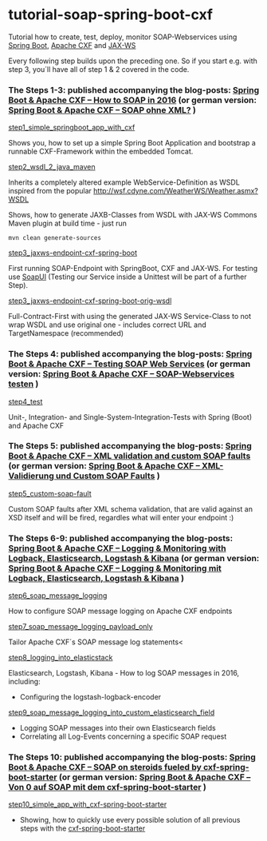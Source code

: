 # tutorial-soap-spring-boot-cxf
Tutorial how to create, test, deploy, monitor SOAP-Webservices using [Spring Boot](http://projects.spring.io/spring-boot/), [Apache CXF](https://cxf.apache.org/) and [JAX-WS](https://de.wikipedia.org/wiki/Java_API_for_XML_Web_Services)

Every following step builds upon the preceding one. So if you start e.g. with step 3, you´ll have all of step 1 & 2 covered in the code.

### The Steps 1-3: published accompanying the blog-posts: [Spring Boot & Apache CXF – How to SOAP in 2016](https://blog.codecentric.de/en/2016/02/spring-boot-apache-cxf/) (or german version: [Spring Boot & Apache CXF – SOAP ohne XML?](https://blog.codecentric.de/2016/02/spring-boot-apache-cxf/) )

[step1_simple_springboot_app_with_cxf](https://github.com/jonashackt/tutorial-soap-spring-boot-cxf/tree/master/step1_simple_springboot_app_with_cxf)

Shows you, how to set up a simple Spring Boot Application and bootstrap a runnable CXF-Framework within the embedded Tomcat.

[step2_wsdl_2_java_maven](https://github.com/jonashackt/tutorial-soap-spring-boot-cxf/tree/master/step2_wsdl_2_java_maven)

Inherits a completely altered example WebService-Definition as WSDL inspired from the popular http://wsf.cdyne.com/WeatherWS/Weather.asmx?WSDL

Shows, how to generate JAXB-Classes from WSDL with JAX-WS Commons Maven plugin at build time - just run
```
mvn clean generate-sources
```

[step3_jaxws-endpoint-cxf-spring-boot](https://github.com/jonashackt/tutorial-soap-spring-boot-cxf/tree/master/step3_jaxws-endpoint-cxf-spring-boot)

First running SOAP-Endpoint with SpringBoot, CXF and JAX-WS. For testing use [SoapUI](https://www.soapui.org/) (Testing our Service inside a Unittest will be part of a further Step).

[step3_jaxws-endpoint-cxf-spring-boot-orig-wsdl](https://github.com/jonashackt/tutorial-soap-spring-boot-cxf/tree/master/step3_jaxws-endpoint-cxf-spring-boot-orig-wsdl)

Full-Contract-First with using the generated JAX-WS Service-Class to not wrap WSDL and use original one - includes correct URL and TargetNamespace (recommended)

### The Steps 4: published accompanying the blog-posts: [Spring Boot & Apache CXF – Testing SOAP Web Services](https://blog.codecentric.de/en/2016/06/spring-boot-apache-cxf-testing-soap-webservices/) (or german version: [Spring Boot & Apache CXF – SOAP-Webservices testen](https://blog.codecentric.de/2016/06/spring-boot-apache-cxf-soap-webservices-testen/) )

[step4_test](https://github.com/jonashackt/tutorial-soap-spring-boot-cxf/tree/master/step4_test)

Unit-, Integration- and Single-System-Integration-Tests with Spring (Boot) and Apache CXF


### The Steps 5: published accompanying the blog-posts: [Spring Boot & Apache CXF – XML validation and custom SOAP faults](https://blog.codecentric.de/en/2016/06/spring-boot-apache-cxf-xml-validation-custom-soap-faults/) (or german version: [Spring Boot & Apache CXF – XML-Validierung und Custom SOAP Faults](https://blog.codecentric.de/2016/06/spring-boot-apache-cxf-xml-validierung-custom-soap-faults/) )

[step5_custom-soap-fault](https://github.com/jonashackt/tutorial-soap-spring-boot-cxf/tree/master/step5_custom-soap-fault)

Custom SOAP faults after XML schema validation, that are valid against an XSD itself and will be fired, regardles what will enter your endpoint :)

### The Steps 6-9: published accompanying the blog-posts: [Spring Boot & Apache CXF – Logging & Monitoring with Logback, Elasticsearch, Logstash & Kibana](https://blog.codecentric.de/en/2016/07/spring-boot-apache-cxf-logging-monitoring-logback-elasticsearch-logstash-kibana/) (or german version: [Spring Boot & Apache CXF – Logging & Monitoring mit Logback, Elasticsearch, Logstash & Kibana](https://blog.codecentric.de/2016/07/spring-boot-apache-cxf-logging-monitoring-logback-elasticsearch-logstash-kibana/) )

[step6_soap_message_logging](https://github.com/jonashackt/tutorial-soap-spring-boot-cxf/tree/master/step6_soap_message_logging)

How to configure SOAP message logging on Apache CXF endpoints


[step7_soap_message_logging_payload_only](https://github.com/jonashackt/tutorial-soap-spring-boot-cxf/tree/master/step7_soap_message_logging_payload_only)

Tailor Apache CXF´s SOAP message log statements<


[step8_logging_into_elasticstack](https://github.com/jonashackt/tutorial-soap-spring-boot-cxf/tree/master/step8_logging_into_elasticstack)

Elasticsearch, Logstash, Kibana - How to log SOAP messages in 2016, including:

* Configuring the logstash-logback-encoder

[step9_soap_message_logging_into_custom_elasticsearch_field](https://github.com/jonashackt/tutorial-soap-spring-boot-cxf/tree/master/step9_soap_message_logging_into_custom_elasticsearch_field)

* Logging SOAP messages into their own Elasticsearch fields
* Correlating all Log-Events concerning a specific SOAP request


### The Steps 10: published accompanying the blog-posts: [Spring Boot & Apache CXF – SOAP on steroids fueled by cxf-spring-boot-starter](https://blog.codecentric.de/en/2016/10/spring-boot-apache-cxf-spring-boot-starter/) (or german version: [Spring Boot & Apache CXF – Von 0 auf SOAP mit dem cxf-spring-boot-starter](https://blog.codecentric.de/2016/10/spring-boot-apache-cxf-spring-boot-starter/) )

[step10_simple_app_with_cxf-spring-boot-starter](https://github.com/jonashackt/tutorial-soap-spring-boot-cxf/tree/master/step10_simple_app_with_cxf-spring-boot-starter)

* Showing, how to quickly use every possible solution of all previous steps with the [cxf-spring-boot-starter](https://github.com/codecentric/cxf-spring-boot-starter)